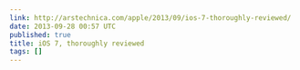 ```yaml
---
link: http://arstechnica.com/apple/2013/09/ios-7-thoroughly-reviewed/
date: 2013-09-28 00:57 UTC
published: true
title: iOS 7, thoroughly reviewed
tags: []
---
```



